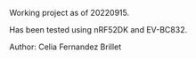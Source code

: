 Working project as of 20220915.

Has been tested using nRF52DK and EV-BC832.

Author: Celia Fernandez Brillet

